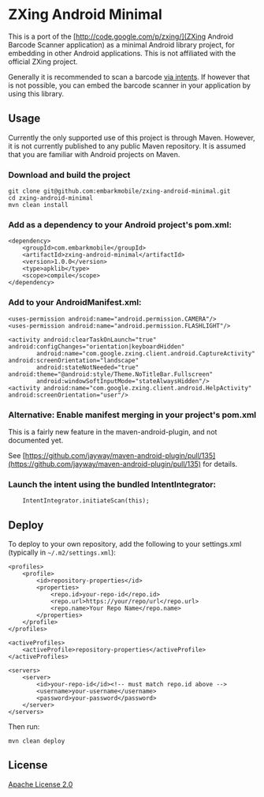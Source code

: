 # ZXing Android Minimal

This is a port of the [http://code.google.com/p/zxing/](ZXing Android Barcode Scanner application) as a minimal Android
library project, for embedding in other Android applications. This is not affiliated with the official ZXing project.

Generally it is recommended to scan a barcode [via intents](http://code.google.com/p/zxing/wiki/ScanningViaIntent).
If however that is not possible, you can embed the barcode scanner in your application by using this library.

## Usage

Currently the only supported use of this project is through Maven. However, it is not currently published to any
public Maven repository. It is assumed that you are familiar with Android projects on Maven.

### Download and build the project

    git clone git@github.com:embarkmobile/zxing-android-minimal.git
    cd zxing-android-minimal
    mvn clean install

### Add as a dependency to your Android project's pom.xml:

    <dependency>
        <groupId>com.embarkmobile</groupId>
        <artifactId>zxing-android-minimal</artifactId>
        <version>1.0.0</version>
        <type>apklib</type>
        <scope>compile</scope>
    </dependency>


### Add to your AndroidManifest.xml:

    <uses-permission android:name="android.permission.CAMERA"/>
    <uses-permission android:name="android.permission.FLASHLIGHT"/>

    <activity android:clearTaskOnLaunch="true" android:configChanges="orientation|keyboardHidden"
            android:name="com.google.zxing.client.android.CaptureActivity" android:screenOrientation="landscape"
            android:stateNotNeeded="true" android:theme="@android:style/Theme.NoTitleBar.Fullscreen"
            android:windowSoftInputMode="stateAlwaysHidden"/>
    <activity android:name="com.google.zxing.client.android.HelpActivity" android:screenOrientation="user"/>

### Alternative: Enable manifest merging in your project's pom.xml

This is a fairly new feature in the maven-android-plugin, and not documented yet.

See [https://github.com/jayway/maven-android-plugin/pull/135](https://github.com/jayway/maven-android-plugin/pull/135) for details.

### Launch the intent using the bundled IntentIntegrator:

        IntentIntegrator.initiateScan(this);

## Deploy

To deploy to your own repository, add the following to your settings.xml (typically in `~/.m2/settings.xml`):

    <profiles>
        <profile>
            <id>repository-properties</id>
            <properties>
                <repo.id>your-repo-id</repo.id>
                <repo.url>https://your/repo/url</repo.url>
                <repo.name>Your Repo Name</repo.name>
            </properties>
        </profile>
    </profiles>

    <activeProfiles>
        <activeProfile>repository-properties</activeProfile>
    </activeProfiles>

    <servers>
        <server>
            <id>your-repo-id</id><!-- must match repo.id above -->
            <username>your-username</username>
            <password>your-password</password>
        </server>
    </servers>

Then run:

    mvn clean deploy

## License

[Apache License 2.0](http://www.apache.org/licenses/LICENSE-2.0)

